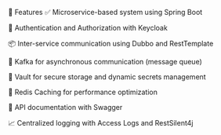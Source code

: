 📌 Features
✅ Microservice-based system using Spring Boot

🔐 Authentication and Authorization with Keycloak

📦 Inter-service communication using Dubbo and RestTemplate

🔁 Kafka for asynchronous communication (message queue)

🔐 Vault for secure storage and dynamic secrets management

🧠 Redis Caching for performance optimization

📄 API documentation with Swagger

📈 Centralized logging with Access Logs and RestSilent4j
